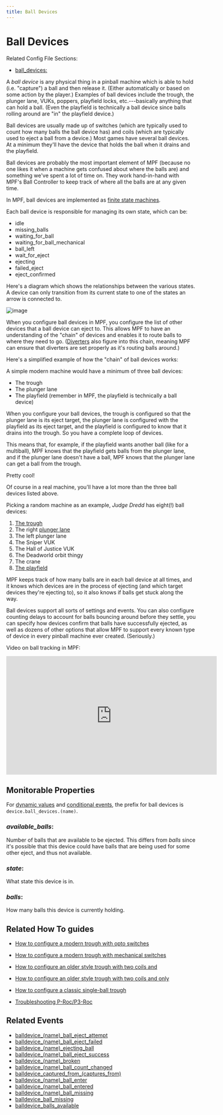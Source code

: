 ```yaml
---
title: Ball Devices
---
```


# Ball Devices


Related Config File Sections:

* [ball_devices:](../../config/ball_devices.md)

A *ball device* is any physical thing in a pinball machine which is able
to hold (i.e. "capture") a ball and then release it. (Either
automatically or based on some action by the player.) Examples of ball
devices include the trough, the plunger lane, VUKs, poppers, playfield
locks, etc.---basically anything that can hold a ball. (Even the
playfield is technically a ball device since balls rolling around are
"in" the playfield device.)

Ball devices are usually made up of switches (which are typically used
to count how many balls the ball device has) and coils (which are
typically used to eject a ball from a device.) Most games have several
ball devices. At a minimum they'll have the device that holds the ball
when it drains and the playfield.

Ball devices are probably the most important element of MPF (because no
one likes it when a machine gets confused about where the balls are) and
something we've spent a lot of time on. They work hand-in-hand with
MPF's Ball Controller to keep track of where all the balls are at any
given time.

In MPF, ball devices are implemented as [finite state
machines](https://en.wikipedia.org/wiki/Finite-state_machine).

Each ball device is responsible for managing its own state, which can
be:

* idle
* missing_balls
* waiting_for_ball
* waiting_for_ball_mechanical
* ball_left
* wait_for_eject
* ejecting
* failed_eject
* eject_confirmed

Here's a diagram which shows the relationships between the various
states. A device can only transition from its current state to one of
the states an arrow is connected to.

![image](../images/ball_device_fsm_diagram.png)

When you configure ball devices in MPF, you configure the list of other
devices that a ball device can eject to. This allows MPF to have an
understanding of the "chain" of devices and enables it to route balls
to where they need to go. ([Diverters](../diverters/index.md) also figure into this chain, meaning MPF can ensure that
diverters are set properly as it's routing balls around.)

Here's a simplified example of how the "chain" of ball devices works:

A simple modern machine would have a minimum of three ball devices:

* The trough
* The plunger lane
* The playfield (remember in MPF, the playfield is technically a ball
    device)

When you configure your ball devices, the trough is configured so that
the plunger lane is its eject target, the plunger lane is configured
with the playfield as its eject target, and the playfield is configured
to know that it drains into the trough. So you have a complete loop of
devices.

This means that, for example, if the playfield wants another ball (like
for a multiball), MPF knows that the playfield gets balls from the
plunger lane, and if the plunger lane doesn't have a ball, MPF knows
that the plunger lane can get a ball from the trough.

Pretty cool!

Of course in a real machine, you'll have a lot more than the three ball
devices listed above.

Picking a random machine as an example, *Judge Dredd* has eight(!) ball
devices:

1.  [The trough](../troughs/index.md)
2.  The right [plunger lane](../plungers/index.md)
3.  The left plunger lane
4.  The Sniper VUK
5.  The Hall of Justice VUK
6.  The Deadworld orbit thingy
7.  The crane
8.  [The playfield](../playfields/index.md)

MPF keeps track of how many balls are in each ball device at all times,
and it knows which devices are in the process of ejecting (and which
target devices they're ejecting to), so it also knows if balls get
stuck along the way.

Ball devices support all sorts of settings and events. You can also
configure counting delays to account for balls bouncing around before
they settle, you can specify how devices confirm that balls have
successfully ejected, as well as dozens of other options that allow MPF
to support every known type of device in every pinball machine ever
created. (Seriously.)

Video on ball tracking in MPF:

<div class="video-wrapper">
<iframe width="560" height="315" src="https://www.youtube.com/embed/Yh8ittsuWIc" title="YouTube video player" frameborder="0" allow="accelerometer; autoplay; clipboard-write; encrypted-media; gyroscope; picture-in-picture" allowfullscreen></iframe>
</div>

## Monitorable Properties

For
[dynamic values](../../config/instructions/dynamic_values.md) and
[conditional events](../../events/overview/conditional.md), the prefix for ball devices is
`device.ball_devices.(name)`.

### *available_balls*:

Number of balls that are available to be ejected. This differs from
*balls* since it's possible that this device could have balls that
are being used for some other eject, and thus not available.

### *state*:

What state this device is in.

### *balls*:

How many balls this device is currently holding.

## Related How To guides

* [How to configure a modern trough with opto switches](../troughs/modern_opto.md)
* [How to configure a modern trough with mechanical switches](../troughs/modern_mechanical.md)
* [How to configure an older style trough with two coils and](../troughs/two_coil_multiple_switches.md)
* [How to configure an older style trough with two coils and only](../troughs/two_coil_one_switch.md)
* [How to configure a classic single-ball trough](../troughs/classic_single_ball.md)

* [Troubleshooting P-Roc/P3-Roc](../../troubleshooting/index.md)

## Related Events

* [balldevice_(name)_ball_eject_attempt](../../events/balldevice_ball_device_ball_eject_attempt.md)
* [balldevice_(name)_ball_eject_failed](../../events/balldevice_ball_device_ball_eject_failed.md)
* [balldevice_(name)_ejecting_ball](../../events/balldevice_ball_device_ejecting_ball.md)
* [balldevice_(name)_ball_eject_success](../../events/balldevice_ball_device_ball_eject_success.md)
* [balldevice_(name)_broken](../../events/balldevice_ball_device_broken.md)
* [balldevice_(name)_ball_count_changed](../../events/balldevice_ball_device_ball_count_changed.md)
* [balldevice_captured_from_(captures_from)](../../events/balldevice_captured_from_captures_from.md)
* [balldevice_(name)_ball_enter](../../events/balldevice_ball_device_ball_enter.md)
* [balldevice_(name)_ball_entered](../../events/balldevice_ball_device_ball_entered.md)
* [balldevice_(name)_ball_missing](../../events/balldevice_ball_device_ball_missing.md)
* [balldevice_ball_missing](../../events/balldevice_ball_missing.md)
* [balldevice_balls_available](../../events/balldevice_balls_available.md)
